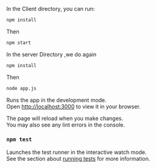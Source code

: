 




In the Client directory, you can run:
```bash
npm install
```
Then

```bash
npm start
```
In the server Directory ,we do again 
```bash
npm install
```
Then

```bash
node app.js
```

Runs the app in the development mode.\
Open [http://localhost:3000](http://localhost:3000) to view it in your browser.

The page will reload when you make changes.\
You may also see any lint errors in the console.

### `npm test`

Launches the test runner in the interactive watch mode.\
See the section about [running tests](https://facebook.github.io/create-react-app/docs/running-tests) for more information.


